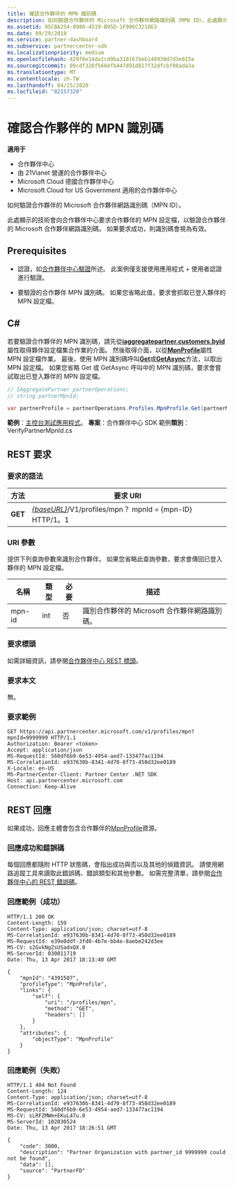 ```yaml
---
title: 確認合作夥伴的 MPN 識別碼
description: 如何驗證合作夥伴的 Microsoft 合作夥伴網路識別碼（MPN ID）。此處顯示的技術會向合作夥伴中心要求合作夥伴的 MPN 設定檔，以驗證合作夥伴的 Microsoft 合作夥伴網路識別碼。
ms.assetid: 95CBA254-0980-4519-B95D-1F906C321863
ms.date: 09/29/2018
ms.service: partner-dashboard
ms.subservice: partnercenter-sdk
ms.localizationpriority: medium
ms.openlocfilehash: 429f6e14da1cd9ba310167beb148930d7d3e015e
ms.sourcegitcommit: 89cdf326f5684fb447d91d817f32dfcbf08ada3a
ms.translationtype: MT
ms.contentlocale: zh-TW
ms.lasthandoff: 04/25/2020
ms.locfileid: "82157320"
---
```

# <a name="verify-a-partner-mpn-id"></a>確認合作夥伴的 MPN 識別碼

**適用于**

- 合作夥伴中心
- 由 21Vianet 營運的合作夥伴中心
- Microsoft Cloud 德國合作夥伴中心
- Microsoft Cloud for US Government 適用的合作夥伴中心

如何驗證合作夥伴的 Microsoft 合作夥伴網路識別碼（MPN ID）。

此處顯示的技術會向合作夥伴中心要求合作夥伴的 MPN 設定檔，以驗證合作夥伴的 Microsoft 合作夥伴網路識別碼。 如果要求成功，則識別碼會視為有效。

## <a name="prerequisites"></a>Prerequisites

- 認證，如[合作夥伴中心驗證](partner-center-authentication.md)所述。 此案例僅支援使用應用程式 + 使用者認證進行驗證。

- 要驗證的合作夥伴 MPN 識別碼。 如果您省略此值，要求會抓取已登入夥伴的 MPN 設定檔。

## <a name="c"></a>C\#

若要驗證合作夥伴的 MPN 識別碼，請先從[**iaggregatepartner.customers.byid**](https://docs.microsoft.com/dotnet/api/microsoft.store.partnercenter.ipartner.profiles)屬性取得夥伴設定檔集合作業的介面。 然後取得介面，以從[**MpnProfile**](https://docs.microsoft.com/dotnet/api/microsoft.store.partnercenter.profiles.ipartnerprofilecollection.mpnprofile)屬性 MPN 設定檔作業。 最後，使用 MPN 識別碼呼叫[**Get**](https://docs.microsoft.com/dotnet/api/microsoft.store.partnercenter.profiles.impnprofile.get)或[**GetAsync**](https://docs.microsoft.com/dotnet/api/microsoft.store.partnercenter.profiles.impnprofile.getasync)方法，以取出 MPN 設定檔。 如果您省略 Get 或 GetAsync 呼叫中的 MPN 識別碼，要求會嘗試取出已登入夥伴的 MPN 設定檔。

``` csharp
// IAggregatePartner partnerOperations;
// string partnerMpnId;

var partnerProfile = partnerOperations.Profiles.MpnProfile.Get(partnerMpnId);
```

**範例**：[主控台測試應用程式](console-test-app.md)。 **專案**：合作夥伴中心 SDK 範例**類別**： VerifyPartnerMpnId.cs

## <a name="rest-request"></a>REST 要求

### <a name="request-syntax"></a>要求的語法

| 方法  | 要求 URI                                                                         |
|---------|-------------------------------------------------------------------------------------|
| **GET** | [*{baseURL}*](partner-center-rest-urls.md)/V1/profiles/mpn？ mpnId = {mpn-ID} HTTP/1。1 |

### <a name="uri-parameter"></a>URI 參數

提供下列查詢參數來識別合作夥伴。 如果您省略此查詢參數，要求會傳回已登入夥伴的 MPN 設定檔。

| 名稱   | 類型 | 必要 | 描述                                                 |
|--------|------|----------|-------------------------------------------------------------|
| mpn-id | int  | 否       | 識別合作夥伴的 Microsoft 合作夥伴網路識別碼。 |

### <a name="request-headers"></a>要求標頭

如需詳細資訊，請參閱[合作夥伴中心 REST 標頭](headers.md)。

### <a name="request-body"></a>要求本文

無。

### <a name="request-example"></a>要求範例

```http
GET https://api.partnercenter.microsoft.com/v1/profiles/mpn?mpnId=9999999 HTTP/1.1
Authorization: Bearer <token>
Accept: application/json
MS-RequestId: 560df6b9-6e53-4954-aed7-133477ac1194
MS-CorrelationId: e937630b-8341-4d70-8f73-450d32ee0189
X-Locale: en-US
MS-PartnerCenter-Client: Partner Center .NET SDK
Host: api.partnercenter.microsoft.com
Connection: Keep-Alive
```

## <a name="rest-response"></a>REST 回應

如果成功，回應主體會包含合作夥伴的[MpnProfile](profile-resources.md#mpnprofile)資源。

### <a name="response-success-and-error-codes"></a>回應成功和錯誤碼

每個回應都隨附 HTTP 狀態碼，會指出成功與否以及其他的偵錯資訊。 請使用網路追蹤工具來讀取此錯誤碼、錯誤類型和其他參數。 如需完整清單，請參閱[合作夥伴中心的 REST 錯誤碼](error-codes.md)。

### <a name="response-example-success"></a>回應範例（成功）

```http
HTTP/1.1 200 OK
Content-Length: 159
Content-Type: application/json; charset=utf-8
MS-CorrelationId: e937630b-8341-4d70-8f73-450d32ee0189
MS-RequestId: e39e0ddf-3fd0-4b7e-bb4e-8aebe242d3ee
MS-CV: s2GvkNgZsUSadxQX.0
MS-ServerId: 030011719
Date: Thu, 13 Apr 2017 18:13:40 GMT

{
    "mpnId": "4391507",
    "profileType": "MpnProfile",
    "links": {
        "self": {
            "uri": "/profiles/mpn",
            "method": "GET",
            "headers": []
        }
    },
    "attributes": {
        "objectType": "MpnProfile"
    }
}
```

### <a name="response-example-failure"></a>回應範例（失敗）

```http
HTTP/1.1 404 Not Found
Content-Length: 124
Content-Type: application/json; charset=utf-8
MS-CorrelationId: e937630b-8341-4d70-8f73-450d32ee0189
MS-RequestId: 560df6b9-6e53-4954-aed7-133477ac1194
MS-CV: sLRFZMWm+EKuL47u.0
MS-ServerId: 102030524
Date: Thu, 13 Apr 2017 18:26:51 GMT

{
    "code": 3000,
    "description": "Partner Organization with partner_id 9999999 could not be found",
    "data": [],
    "source": "PartnerFD"
}
```
